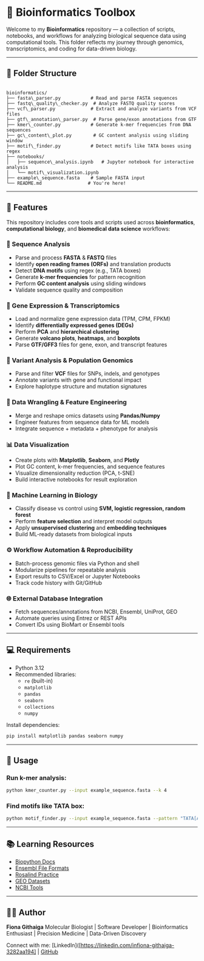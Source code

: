 # 🧬 Bioinformatics Toolbox

Welcome to my **Bioinformatics** repository — a collection of scripts, notebooks, and workflows for analyzing biological sequence data using computational tools. This folder reflects my journey through genomics, transcriptomics, and coding for data-driven biology.

---

## 📁 Folder Structure

```

bioinformatics/
├── fasta\_parser.py           # Read and parse FASTA sequences
├── fastq\_quality\_checker.py  # Analyze FASTQ quality scores
├── vcf\_parser.py             # Extract and analyze variants from VCF files
├── gtf\_annotation\_parser.py  # Parse gene/exon annotations from GTF
├── kmer\_counter.py           # Generate k-mer frequencies from DNA sequences
├── gc\_content\_plot.py        # GC content analysis using sliding window
├── motif\_finder.py           # Detect motifs like TATA boxes using regex
├── notebooks/
│   ├── sequence\_analysis.ipynb   # Jupyter notebook for interactive analysis
│   └── motif\_visualization.ipynb
├── example\_sequence.fasta    # Sample FASTA input
└── README.md                 # You're here!

````

---

## 🔬 Features

This repository includes core tools and scripts used across **bioinformatics**, **computational biology**, and **biomedical data science** workflows:

### 🧬 Sequence Analysis
- Parse and process **FASTA** & **FASTQ** files
- Identify **open reading frames (ORFs)** and translation products
- Detect **DNA motifs** using regex (e.g., TATA boxes)
- Generate **k-mer frequencies** for pattern recognition
- Perform **GC content analysis** using sliding windows
- Validate sequence quality and composition

### 🧠 Gene Expression & Transcriptomics
- Load and normalize gene expression data (TPM, CPM, FPKM)
- Identify **differentially expressed genes (DEGs)**
- Perform **PCA** and **hierarchical clustering**
- Generate **volcano plots**, **heatmaps**, and **boxplots**
- Parse **GTF/GFF3** files for gene, exon, and transcript features

### 🧬 Variant Analysis & Population Genomics
- Parse and filter **VCF** files for SNPs, indels, and genotypes
- Annotate variants with gene and functional impact
- Explore haplotype structure and mutation signatures

### 🧪 Data Wrangling & Feature Engineering
- Merge and reshape omics datasets using **Pandas/Numpy**
- Engineer features from sequence data for ML models
- Integrate sequence + metadata + phenotype for analysis

### 📊 Data Visualization
- Create plots with **Matplotlib**, **Seaborn**, and **Plotly**
- Plot GC content, k-mer frequencies, and sequence features
- Visualize dimensionality reduction (PCA, t-SNE)
- Build interactive notebooks for result exploration

### 🤖 Machine Learning in Biology
- Classify disease vs control using **SVM, logistic regression, random forest**
- Perform **feature selection** and interpret model outputs
- Apply **unsupervised clustering** and **embedding techniques**
- Build ML-ready datasets from biological inputs

### ⚙️ Workflow Automation & Reproducibility
- Batch-process genomic files via Python and shell
- Modularize pipelines for repeatable analysis
- Export results to CSV/Excel or Jupyter Notebooks
- Track code history with Git/GitHub

### 🌐 External Database Integration
- Fetch sequences/annotations from NCBI, Ensembl, UniProt, GEO
- Automate queries using Entrez or REST APIs
- Convert IDs using BioMart or Ensembl tools

---

## 💻 Requirements

- Python 3.12
- Recommended libraries:
  - `re` (built-in)
  - `matplotlib`
  - `pandas`
  - `seaborn`
  - `collections`
  - `numpy`

Install dependencies:
```bash
pip install matplotlib pandas seaborn numpy
````

---

## 🚀 Usage

### Run k-mer analysis:

```bash
python kmer_counter.py --input example_sequence.fasta --k 4
```

### Find motifs like TATA box:

```bash
python motif_finder.py --input example_sequence.fasta --pattern "TATA[AT]A[AT]"
```

---

## 📚 Learning Resources

* [Biopython Docs](https://biopython.org/)
* [Ensembl File Formats](https://www.ensembl.org/info/website/upload/index.html)
* [Rosalind Practice](http://rosalind.info)
* [GEO Datasets](https://www.ncbi.nlm.nih.gov/geo/)
* [NCBI Tools](https://www.ncbi.nlm.nih.gov/tools/)

---

## 👩‍💻 Author

**Fiona Githaiga**
Molecular Biologist | Software Developer | Bioinformatics Enthusiast
| Precision Medicine | Data-Driven Discovery

Connect with me:
[LinkedIn]([https://linkedin.com/infiona-githaiga-3282aa194] | [GitHub](https://github.com/FionaG26)
